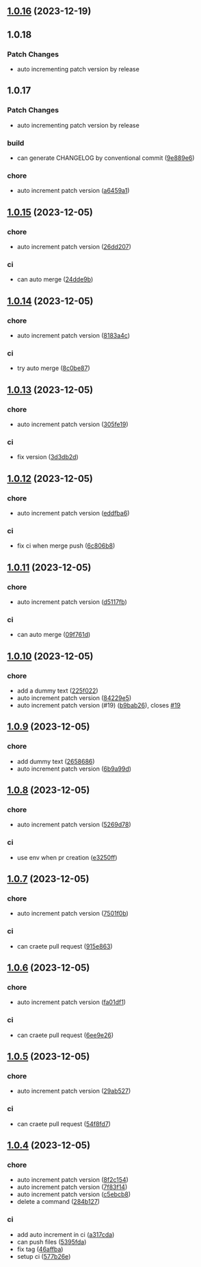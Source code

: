 ## [1.0.16](https://github.com/kkkaoru/gitflow-changesets/compare/v1.0.15...v1.0.16) (2023-12-19)

## 1.0.18

### Patch Changes

- auto incrementing patch version by release

## 1.0.17

### Patch Changes

- auto incrementing patch version by release

### build

- can generate CHANGELOG by conventional commit ([9e889e6](https://github.com/kkkaoru/gitflow-changesets/commit/9e889e6fffa2859da05b9d4d004b66ba410bc785))

### chore

- auto increment patch version ([a6459a1](https://github.com/kkkaoru/gitflow-changesets/commit/a6459a1950253646d1c821573cba23e70c1b6938))

## [1.0.15](https://github.com/kkkaoru/gitflow-changesets/compare/v1.0.14...v1.0.15) (2023-12-05)

### chore

- auto increment patch version ([26dd207](https://github.com/kkkaoru/gitflow-changesets/commit/26dd207c2a44f65386459867756d676fd2b114bb))

### ci

- can auto merge ([24dde9b](https://github.com/kkkaoru/gitflow-changesets/commit/24dde9b94dc59e8083012ad5fc8fabbed7864078))

## [1.0.14](https://github.com/kkkaoru/gitflow-changesets/compare/v1.0.13...v1.0.14) (2023-12-05)

### chore

- auto increment patch version ([8183a4c](https://github.com/kkkaoru/gitflow-changesets/commit/8183a4c393dd20c05bf8bb7bd910f579b9bd993b))

### ci

- try auto merge ([8c0be87](https://github.com/kkkaoru/gitflow-changesets/commit/8c0be8783f5da56c907e987ddf30370c85723410))

## [1.0.13](https://github.com/kkkaoru/gitflow-changesets/compare/v1.0.12...v1.0.13) (2023-12-05)

### chore

- auto increment patch version ([305fe19](https://github.com/kkkaoru/gitflow-changesets/commit/305fe19fe883bf07813036a1ee960e3f9a50cdae))

### ci

- fix version ([3d3db2d](https://github.com/kkkaoru/gitflow-changesets/commit/3d3db2dac0e80d8a0bb1c1f8087ee2588454897d))

## [1.0.12](https://github.com/kkkaoru/gitflow-changesets/compare/v1.0.11...v1.0.12) (2023-12-05)

### chore

- auto increment patch version ([eddfba6](https://github.com/kkkaoru/gitflow-changesets/commit/eddfba6e1913a6a6053cdf5c61543def9a5ec51a))

### ci

- fix ci when merge push ([6c806b8](https://github.com/kkkaoru/gitflow-changesets/commit/6c806b85b94a9be21064d1c85c9f9924ed037332))

## [1.0.11](https://github.com/kkkaoru/gitflow-changesets/compare/v1.0.10...v1.0.11) (2023-12-05)

### chore

- auto increment patch version ([d5117fb](https://github.com/kkkaoru/gitflow-changesets/commit/d5117fb0280ed7b15e35c99cabef70da6505da80))

### ci

- can auto merge ([09f761d](https://github.com/kkkaoru/gitflow-changesets/commit/09f761d5c34eb7cec211adee2ce7d9140183c790))

## [1.0.10](https://github.com/kkkaoru/gitflow-changesets/compare/v1.0.9...v1.0.10) (2023-12-05)

### chore

- add a dummy text ([225f022](https://github.com/kkkaoru/gitflow-changesets/commit/225f022026222b62da61539b2e3fc1ac9076b827))
- auto increment patch version ([84229e5](https://github.com/kkkaoru/gitflow-changesets/commit/84229e532d0acfbf3994773f87ccef684bdc43d5))
- auto increment patch version (#19) ([b9bab26](https://github.com/kkkaoru/gitflow-changesets/commit/b9bab26a92bb64b313c812613fdc1c725e5ca603)), closes [#19](https://github.com/kkkaoru/gitflow-changesets/issues/19)

## [1.0.9](https://github.com/kkkaoru/gitflow-changesets/compare/v1.0.8...v1.0.9) (2023-12-05)

### chore

- add dummy text ([2658686](https://github.com/kkkaoru/gitflow-changesets/commit/26586868889d0277fc5e80c538c57477c260e2c1))
- auto increment patch version ([6b9a99d](https://github.com/kkkaoru/gitflow-changesets/commit/6b9a99d8d73eaf21009eb31f298940450ef978b1))

## [1.0.8](https://github.com/kkkaoru/gitflow-changesets/compare/v1.0.7...v1.0.8) (2023-12-05)

### chore

- auto increment patch version ([5269d78](https://github.com/kkkaoru/gitflow-changesets/commit/5269d78e1ee4d9babb4c7a8c61f3fe02c3559f40))

### ci

- use env when pr creation ([e3250ff](https://github.com/kkkaoru/gitflow-changesets/commit/e3250ff1a7e1c9f751473a115f8e29c89a115fcf))

## [1.0.7](https://github.com/kkkaoru/gitflow-changesets/compare/v1.0.6...v1.0.7) (2023-12-05)

### chore

- auto increment patch version ([7501f0b](https://github.com/kkkaoru/gitflow-changesets/commit/7501f0b2d3b2c65b7a34bf9f461e0624f3706fe8))

### ci

- can craete pull request ([915e863](https://github.com/kkkaoru/gitflow-changesets/commit/915e8636f81fb09500c282bb2a27187fe833e231))

## [1.0.6](https://github.com/kkkaoru/gitflow-changesets/compare/v1.0.5...v1.0.6) (2023-12-05)

### chore

- auto increment patch version ([fa01df1](https://github.com/kkkaoru/gitflow-changesets/commit/fa01df163d8a5897eac24f756cbded5cb57ded10))

### ci

- can craete pull request ([6ee9e26](https://github.com/kkkaoru/gitflow-changesets/commit/6ee9e26e274c4cae04a67e234a5cb4d90674ead3))

## [1.0.5](https://github.com/kkkaoru/gitflow-changesets/compare/v1.0.4...v1.0.5) (2023-12-05)

### chore

- auto increment patch version ([29ab527](https://github.com/kkkaoru/gitflow-changesets/commit/29ab5279c619ff3ddefe68668d6229a38e17eb77))

### ci

- can craete pull request ([54f8fd7](https://github.com/kkkaoru/gitflow-changesets/commit/54f8fd7ba321e0aa53b031cbe8b2b58506efd9a6))

## [1.0.4](https://github.com/kkkaoru/gitflow-changesets/compare/v1.0.3...v1.0.4) (2023-12-05)

### chore

- auto increment patch version ([8f2c154](https://github.com/kkkaoru/gitflow-changesets/commit/8f2c1541d251f33530d67ab4cab4c12dc839f0b5))
- auto increment patch version ([7f83f14](https://github.com/kkkaoru/gitflow-changesets/commit/7f83f14134cccdd3c1fd6fce0b55c50e383e22f9))
- auto increment patch version ([c5ebcb8](https://github.com/kkkaoru/gitflow-changesets/commit/c5ebcb8f9df024c4799909ef32b8ee4f2c7c2b03))
- delete a command ([284b127](https://github.com/kkkaoru/gitflow-changesets/commit/284b1274321f83c61898f3b74d06f8bcdf018ab6))

### ci

- add auto increment in ci ([a317cda](https://github.com/kkkaoru/gitflow-changesets/commit/a317cdaca92a7ec2a8641ab2245ce14816a31fb6))
- can push files ([5395fda](https://github.com/kkkaoru/gitflow-changesets/commit/5395fda44b4fd4ece4d80d47dd92870a9011b840))
- fix tag ([46affba](https://github.com/kkkaoru/gitflow-changesets/commit/46affba11dd8ff929d029def7e69670f9752bd8b))
- setup ci ([577b26e](https://github.com/kkkaoru/gitflow-changesets/commit/577b26e312405153360722ae519b81cb2ae94cee))
